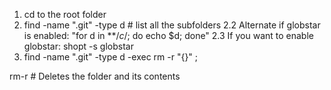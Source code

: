1. cd to the root folder
2. find -name ".git" -type d # list all the subfolders
2.2 Alternate if globstar is enabled: "for d in **/*c*/; do echo $d; done"
2.3 If you want to enable globstar: shopt -s globstar
3. find -name ".git" -type d -exec rm -r "{}" \;

rm-r # Deletes the folder and its contents
